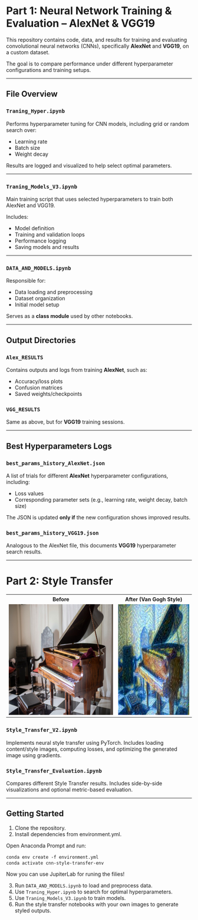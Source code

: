 

# Part 1: Neural Network Training & Evaluation – AlexNet & VGG19

This repository contains code, data, and results for training and evaluating convolutional neural networks (CNNs), specifically **AlexNet** and **VGG19**, on a custom dataset.

The goal is to compare performance under different hyperparameter configurations and training setups.

---

## File Overview

### `Traning_Hyper.ipynb`
Performs hyperparameter tuning for CNN models, including grid or random search over:
- Learning rate
- Batch size
- Weight decay

Results are logged and visualized to help select optimal parameters.

---

### `Traning_Models_V3.ipynb`
Main training script that uses selected hyperparameters to train both AlexNet and VGG19.

Includes:
- Model definition  
- Training and validation loops  
- Performance logging  
- Saving models and results

---

### `DATA_AND_MODELS.ipynb`
Responsible for:
- Data loading and preprocessing  
- Dataset organization  
- Initial model setup

Serves as a **class module** used by other notebooks.

---

## Output Directories

### `Alex_RESULTS`
Contains outputs and logs from training **AlexNet**, such as:
- Accuracy/loss plots  
- Confusion matrices  
- Saved weights/checkpoints

### `VGG_RESULTS`
Same as above, but for **VGG19** training sessions.

---

## Best Hyperparameters Logs

### `best_params_history_AlexNet.json`
A list of trials for different **AlexNet** hyperparameter configurations, including:
- Loss values  
- Corresponding parameter sets (e.g., learning rate, weight decay, batch size)  

The JSON is updated **only if** the new configuration shows improved results.

### `best_params_history_VGG19.json`
Analogous to the AlexNet file, this documents **VGG19** hyperparameter search results.


---

# Part 2:  Style Transfer

<table>
  <tr>
    <th align="center">Before </th>
    <th align="center">After (Van Gogh Style)</th>
  </tr>
  <tr>
    <td align="center">
      <img src="https://github.com/futuremobilitylabTAU/Van_Gogh_Back_to_Life/blob/main/Content/18.jpg?raw=true" height="300"/>
    </td>
    <td align="center">
      <img src="https://github.com/futuremobilitylabTAU/Van_Gogh_Back_to_Life/blob/main/VGG19/18.jpg?raw=true" height="300"/>
    </td>
  </tr>
</table>

### `Style_Transfer_V2.ipynb`
Implements neural style transfer using PyTorch. Includes loading content/style images, computing losses, and optimizing the generated image using gradients.

### `Style_Transfer_Evaluation.ipynb`
Compares different Style Transfer results. Includes side-by-side visualizations and optional metric-based evaluation.

---

## Getting Started

1. Clone the repository.
2. Install dependencies from environment.yml.

Open Anaconda Prompt and run:

```
conda env create -f environment.yml
conda activate cnn-style-transfer-env
```

Now you can use JupiterLab for runing the filies!


3. Run `DATA_AND_MODELS.ipynb` to load and preprocess data.
4. Use `Traning_Hyper.ipynb` to search for optimal hyperparameters.
5. Use `Traning_Models_V3.ipynb` to train models.
6. Run the style transfer notebooks with your own images to generate styled outputs.
